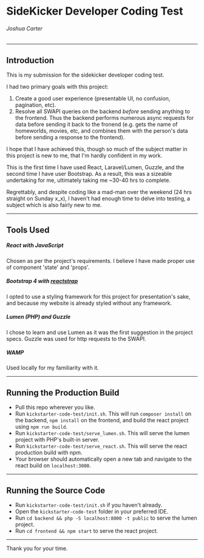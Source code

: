 # SideKicker Developer Coding Test
###### Joshua Carter
---

## Introduction
This is my submission for the sidekicker developer coding test.

I had two primary goals with this project:

1) Create a good user experience (presentable UI, no confusion, pagination, etc).
2) Resolve all SWAPI queries on the backend *before* sending anything to the frontend. Thus the backend performs numerous async requests for data before sending it back to the fronend (e.g. gets the name of homeworlds, movies, etc, and combines them with the person's data before sending a response to the frontend).

I hope that I have achieved this, though so much of the subject matter in this project is new to me, that I'm hardly confident in my work.

This is the first time I have used React, Laravel/Lumen, Guzzle, and the second time I have user Bootstrap. As a result, this was a sizeable undertaking for me, ultimately taking me ~30-40 hrs to complete.

Regrettably, and despite coding like a mad-man over the weekend (24 hrs straight on Sunday x_x), I haven't had enough time to delve into testing, a subject which is also fairly new to me.

---
## Tools Used

##### React with JavaScript
Chosen as per the project's requirements. I believe I have made proper use of component 'state' and 'props'.

##### Bootstrap 4 with [reactstrap](https://reactstrap.github.io/components/alerts/)
I opted to use a styling framework for this project for presentation's sake, and because my website is already styled without any framework.

##### Lumen (PHP) and Guzzle
I chose to learn and use Lumen as it was the first suggestion in the project specs. Guzzle was used for http requests to the SWAPI.

##### WAMP
Used locally for my familiarity with it.

---
## Running the Production Build
- Pull this repo wherever you like.
- Run `kickstarter-code-test/init.sh`. This will run `composer install` on the backend, `npm install` on the frontend, and build the react project using `npm run build`.
- Run `kickstarter-code-test/serve_lumen.sh`. This will serve the lumen project with PHP's built-in server.
- Run `kickstarter-code-test/serve_react.sh`. This will serve the react production build with npm.
- Your browser should automatically open a new tab and navigate to the react build on `localhost:3000`.

---
## Running the Source Code
- Run `kickstarter-code-test/init.sh` if you haven't already.
- Open the `kickstarter-code-test` folder in your preferred IDE.
- Run `cd backend && php -S localhost:8000 -t public` to serve the lumen project.
- Run `cd frontend && npm start` to serve the react project.

---
Thank you for your time.
